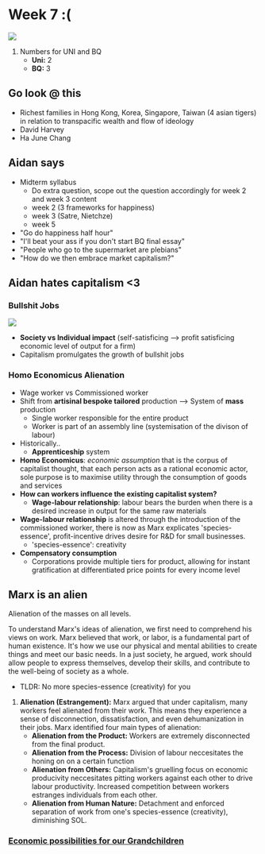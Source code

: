 # Week 7 :(

![](https://encrypted-tbn0.gstatic.com/images?q=tbn:ANd9GcTnQuz6VCibbMj66Xr4uKz6vVbVGLXNktsUgw&usqp=CAU)

1. Numbers for UNI and BQ
    * **Uni:** 2
    * **BQ:** 3

## Go look @ this
* Richest families in Hong Kong, Korea, Singapore, Taiwan (4 asian tigers) in relation to transpacific wealth and flow of ideology
* David Harvey
* Ha June Chang

## Aidan says
* Midterm syllabus  
    * Do extra question, scope out the question accordingly for week 2 and week 3 content
    * week 2 (3 frameworks for happiness)
    * week 3 (Satre, Nietchze)
    * week 5 
* "Go do happiness half hour"
* "I'll beat your ass if you don't start BQ final essay"
* "People who go to the supermarket are plebians"
* "How do we then embrace market capitalism?"

## Aidan hates capitalism <3

### Bullshit Jobs

![](https://upload.wikimedia.org/wikipedia/commons/thumb/7/7a/Mahatma-Gandhi%2C_studio%2C_1931.jpg/800px-Mahatma-Gandhi%2C_studio%2C_1931.jpg)

* **Society vs Individual impact** (self-satisficing --> profit satisficing economic level of output for a firm)
* Capitalism promulgates the growth of bullshit jobs

### Homo Economicus Alienation

* Wage worker vs Commissioned worker
* Shift from **artisinal bespoke tailored** production --> System of **mass** production
    * Single worker responsible for the entire product
    * Worker is part of an assembly line (systemisation of the divison of labour)
* Historically..
    * **Apprenticeship** system
* **Homo Economicus**: *economic assumption* that is the corpus of capitalist thought, that each person acts as a rational economic actor, sole purpose is to maximise utility through the consumption of goods and services
* **How can workers influence the existing capitalist system?**
    * **Wage-labour relationship**: labour bears the burden when there is a desired increase in output for the same raw materials
* **Wage-labour relationship** is altered through the introduction of the commissioned worker, there is now as Marx explicates 'species-essence', profit-incentive drives desire for R&D for small businesses.
    * 'species-essence': creativity
* **Compensatory consumption** 
    * Corporations provide multiple tiers for product, allowing for instant gratification at differentiated price points for every income level

## Marx is an alien

Alienation of the masses on all levels.

To understand Marx's ideas of alienation, we first need to comprehend his views on work. Marx believed that work, or labor, is a fundamental part of human existence. It's how we use our physical and mental abilities to create things and meet our basic needs. In a just society, he argued, work should allow people to express themselves, develop their skills, and contribute to the well-being of society as a whole. 
* TLDR: No more species-essence (creativity) for you

1. **Alienation (Estrangement):** Marx argued that under capitalism, many workers feel alienated from their work. This means they experience a sense of disconnection, dissatisfaction, and even dehumanization in their jobs. Marx identified four main types of alienation:
    * **Alienation from the Product:** Workers are extremely disconnected from the final product.
    * **Alienation from the Process:** Division of labour neccesitates the honing on on a certain function
    * **Alienation from Others:** Capitalism's gruelling focus on economic producivity neccesitates pitting workers against each other to drive labour productivity. Increased competition between workers estranges individuals from each other.
    * **Alienation from Human Nature:** Detachment and enforced separation of work from one's species-essence (creativity), diminishing SOL.

### [Economic possibilities for our Grandchildren](http://www.econ.yale.edu/smith/econ116a/keynes1.pdf)
